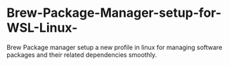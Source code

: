 # Brew-Package-Manager-setup-for-WSL-Linux-
Brew Package manager setup a new profile in linux for managing software packages and their related dependencies smoothly.
